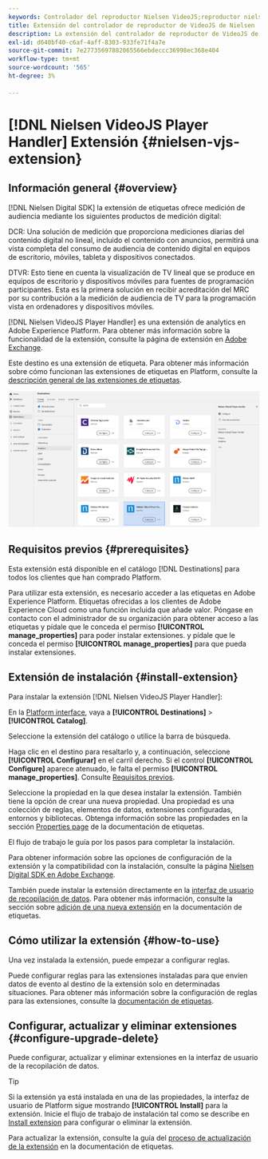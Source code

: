 ```yaml
---
keywords: Controlador del reproductor Nielsen VideoJS;reproductor nielsen video js;reproductor nielsen videojs;Nielsen;nielsen;reproductor Nielsen;reproductor Nielsen videojs;SDK digital Nielsen;SDK digital nielsen
title: Extensión del controlador de reproductor de VideoJS de Nielsen
description: La extensión del controlador de reproductor de VideoJS de Nielsen es un destino de análisis en Adobe Experience Platform. Para obtener más información sobre la funcionalidad de la extensión, consulte la página de la extensión en Adobe Exchange.
exl-id: d640bf40-c6af-4aff-8303-933fe71f4a7e
source-git-commit: 7e27735697882065566ebdeccc36998ec368e404
workflow-type: tm+mt
source-wordcount: '565'
ht-degree: 3%

---
```


# [!DNL Nielsen VideoJS Player Handler] Extensión {#nielsen-vjs-extension}

## Información general {#overview}

[!DNL Nielsen Digital SDK] la extensión de etiquetas ofrece medición de audiencia mediante los siguientes productos de medición digital:

DCR: Una solución de medición que proporciona mediciones diarias del contenido digital no lineal, incluido el contenido con anuncios, permitirá una vista completa del consumo de audiencia de contenido digital en equipos de escritorio, móviles, tableta y dispositivos conectados.

DTVR: Esto tiene en cuenta la visualización de TV lineal que se produce en equipos de escritorio y dispositivos móviles para fuentes de programación participantes. Esta es la primera solución en recibir acreditación del MRC por su contribución a la medición de audiencia de TV para la programación vista en ordenadores y dispositivos móviles.

[!DNL Nielsen VideoJS Player Handler] es una extensión de analytics en Adobe Experience Platform. Para obtener más información sobre la funcionalidad de la extensión, consulte la página de extensión en [Adobe Exchange](https://exchange.adobe.com/experiencecloud.details.101361.nielsen-digital-sdk-extension.html).

Este destino es una extensión de etiqueta. Para obtener más información sobre cómo funcionan las extensiones de etiquetas en Platform, consulte la [descripción general de las extensiones de etiquetas](../launch-extensions/overview.md).

![Extensión del controlador de reproductor de VideoJS de Nielsen](../../assets/catalog/analytics/nielsen-videojs/catalog.png)

## Requisitos previos {#prerequisites}

Esta extensión está disponible en el catálogo [!DNL Destinations] para todos los clientes que han comprado Platform.

Para utilizar esta extensión, es necesario acceder a las etiquetas en Adobe Experience Platform. Etiquetas ofrecidas a los clientes de Adobe Experience Cloud como una función incluida que añade valor. Póngase en contacto con el administrador de su organización para obtener acceso a las etiquetas y pídale que le conceda el permiso **[!UICONTROL manage_properties]** para poder instalar extensiones. y pídale que le conceda el permiso **[!UICONTROL manage_properties]** para que pueda instalar extensiones.

## Extensión de instalación {#install-extension}

Para instalar la extensión [!DNL Nielsen VideoJS Player Handler]:

En la [Platform interface](http://platform.adobe.com/), vaya a **[!UICONTROL Destinations]** > **[!UICONTROL Catalog]**.

Seleccione la extensión del catálogo o utilice la barra de búsqueda.

Haga clic en el destino para resaltarlo y, a continuación, seleccione **[!UICONTROL Configurar]** en el carril derecho. Si el control **[!UICONTROL Configure]** aparece atenuado, le falta el permiso **[!UICONTROL manage_properties]**. Consulte [Requisitos previos](#prerequisites).

Seleccione la propiedad en la que desea instalar la extensión. También tiene la opción de crear una nueva propiedad. Una propiedad es una colección de reglas, elementos de datos, extensiones configuradas, entornos y bibliotecas. Obtenga información sobre las propiedades en la sección [Properties page](../../../tags/ui/administration/companies-and-properties.md#properties-page) de la documentación de etiquetas.

El flujo de trabajo le guía por los pasos para completar la instalación.

Para obtener información sobre las opciones de configuración de la extensión y la compatibilidad con la instalación, consulte la página [Nielsen Digital SDK en Adobe Exchange](https://exchange.adobe.com/experiencecloud.details.101361.nielsen-digital-sdk-extension.html).

También puede instalar la extensión directamente en la [interfaz de usuario de recopilación de datos](https://experience.adobe.com/#/data-collection/). Para obtener más información, consulte la sección sobre [adición de una nueva extensión](../../../tags/ui/managing-resources/extensions/overview.md#add-a-new-extension) en la documentación de etiquetas.

## Cómo utilizar la extensión {#how-to-use}

Una vez instalada la extensión, puede empezar a configurar reglas.

Puede configurar reglas para las extensiones instaladas para que envíen datos de evento al destino de la extensión solo en determinadas situaciones. Para obtener más información sobre la configuración de reglas para las extensiones, consulte la [documentación de etiquetas](../../../tags/ui/managing-resources/rules.md).

## Configurar, actualizar y eliminar extensiones {#configure-upgrade-delete}

Puede configurar, actualizar y eliminar extensiones en la interfaz de usuario de la recopilación de datos.

>[!TIP]
>
>Si la extensión ya está instalada en una de las propiedades, la interfaz de usuario de Platform sigue mostrando **[!UICONTROL Install]** para la extensión. Inicie el flujo de trabajo de instalación tal como se describe en [Install extension](#install-extension) para configurar o eliminar la extensión.

Para actualizar la extensión, consulte la guía del [proceso de actualización de la extensión](../../../tags/ui/managing-resources/extensions/extension-upgrade.md) en la documentación de etiquetas.
